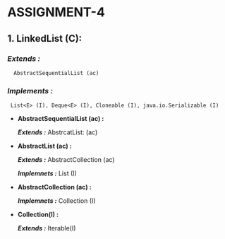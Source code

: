 # ASSIGNMENT-4 #

## **1.**  **LinkedList (C):** ##
   
 ### ***Extends :*** ###
      AbstractSequentialList (ac)
 ### ***Implements :*** ###
     List<E> (I), Deque<E> (I), Cloneable (I), java.io.Serializable (I)
     
 *   **AbstractSequentialList (ac) :**

      ***Extends :***     AbstrcatList: (ac)    
     
         
 *   **AbstractList (ac) :**
   
     ***Extends :***   AbstractCollection (ac)
   
     ***Implemnets :***   List (I)
   

  * **AbstractCollection (ac) :** 
     
       ***Implemnets :***   Collection (I)
     
     
  * **Collection(I) :** 
           
       ***Extends :***  Iterable(I)

   


